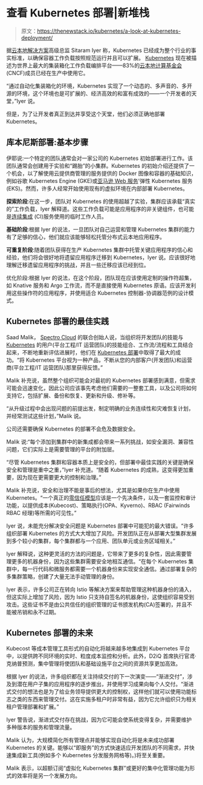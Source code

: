 # 查看 Kubernetes 部署|新堆栈

> 原文：<https://thenewstack.io/kubernetes/a-look-at-kubernetes-deployment/>

据[云本地解决方案](https://thenewstack.io/category/cloud-native/)高级总监 Sitaram Iyer 称，Kubernetes 已经成为整个行业的事实标准，以确保容器工作负载按照规范运行并且可以扩展。 [Kubernetes](https://thenewstack.io/primer-how-kubernetes-came-to-be-what-it-is-and-why-you-should-care/) 现在被描述为世界上最大的集装箱化工作负载编排平台——83%的[云本地计算基金会](https://cncf.io/?utm_content=inline-mention) (CNCF)成员已经在生产中使用它。

“通过自动化集装箱化的环境，Kubernetes 实现了一个动态的、多声音的、多开源的环境，这个环境也是可扩展的、经济高效的和富有成效的——一个开发者的天堂，”Iyer 说。

但是，为了让开发者真正到达并享受这个天堂，他们必须正确地部署 Kubernetes。

## 库本尼斯部署:基本步骤

伊耶说:一个特定的团队通常会对一家公司的 Kubernetes 初始部署进行工作。该团队通常会创建用于实验和“踢胎”的小集群。Kubernetes 的初始介绍还提供了一个机会，以了解使用云提供商管理的服务提供的 Docker 图像和容器的基础知识，例如谷歌 Kubernetes Engine (GKE)或[亚马逊 Web 服务](https://aws.amazon.com/?utm_content=inline-mention)'弹性 Kubernetes 服务(EKS)。然而，许多人经常开始使用现有的虚拟环境在内部部署 Kubernetes。

**探索阶段**:在这一步，团队对 Kubernetes 的使用超越了实验，集群应该承载“真实的”工作负载，Iyer 解释道。这些工作负载可能是应用程序的非关键组件，也可能是[连续集成](https://thenewstack.io/category/ci-cd/) (CI)服务使用的临时工作人员。

**基础阶段**:根据 Iyer 的说法，一旦团队对自己运营和管理 Kubernetes 集群的能力有了足够的信心，他们就应该能够轻松托管分布式云本地应用程序。

**可重复阶段**:随着团队获得在生产 Kubernetes 集群中托管关键应用程序的信心和经验，他们将会很好地将遗留应用程序迁移到 Kubernetes，Iyer 说。应该很好地理解迁移遗留应用程序的挑战，并且一些迁移应该已经到位。

优化阶段:根据 Iyer 的说法，在这个阶段，团队现在应该使用定制的操作符超集，如 Knative 服务和 Argo 工作流，而不是直接使用 Kubernetes 原语。应该开发利用这些操作符的应用程序，并使用适合 Kubernetes 控制器-协调器范例的设计模式。

## Kubernetes 部署的最佳实践

Saad Malik， [Spectro Cloud](https://www.spectrocloud.com/?utm_content=inline-mention) 的联合创始人说，当组织将开发团队的技能与 [Kubernetes](https://thenewstack.io/kubernetes/) 的用户(平台工程/IT 运营团队)的技能组合、工作流/流程和工具结合起来，不断地重新评估进展时，他们在 [Kubernetes 部署](https://thenewstack.io/a-step-by-step-guide-to-continuous-deployment-on-kubernetes/)中取得了最大的成功。“将 Kubernetes 平台视为一种产品，不断从您的内部客户(开发团队)和运营商(平台工程/IT 运营团队)那里获得反馈。”

Malik 补充说，虽然整个组织可能会对最初的 Kubernetes 部署感到满意，但需求可能会迅速变化，因此公司应该事先考虑他们需要的一整套工具，以及公司将如何支持它，包括扩展、备份和恢复、更新和升级、修补等。

“从升级过程中会出现问题的前提出发，制定明确的业务连续性和灾难恢复计划，并经常测试这些计划，”Malik 说。

公司还需要确保 Kubernetes 的部署不会危及数据安全。

Malik 说:“每个添加到集群中的新集成都会带来一系列挑战，如安全漏洞、兼容性问题，它们实际上是需要管理的平台的附加层。

“尽管 Kubernetes 集群和容器本质上是安全的，但部署中最佳实践的关键是确保安全和管理是重中之重，”Iyer 补充道。“随着 Kubernetes 的成熟，这变得更加重要，因为现在更需要更大的控制和治理。”

Malik 补充说，安全和治理不能是事后的想法，尤其是如果你在生产中使用 Kubernetes。“一个真正的[零信任模型](https://thenewstack.io/what-is-zero-trust-security/)应该是一个先决条件，以及一套监控和审计功能，以提供成本(Kubecost)、策略执行(OPA、Kyverno)、RBAC (Fairwinds RBAC 经理)等所需的可见性。”

Iyer 说，未能充分解决安全问题是 Kubernetes 部署中可能犯的最大错误。“许多组织部署 Kubernetes 的方式大大增加了风险。开发团队正在从部署大型集群发展到多个较小的集群，每个集群都与一个应用、团队单元或业务区域相关。”

Iyer 解释说，这种更灵活的方法的问题是，它带来了更多的复杂性，因此需要管理更多的机器身份，因为这些集群需要安全地相互通信。“在每个 Kubernetes 集群中，每一行代码和微服务都需要一个机器身份来实现安全通信。通过部署复杂的多集群策略，创建了大量无法手动管理的身份。

Iyer 表示，许多公司正在转向 Istio 等解决方案来帮助管理这种机器身份的涌入，但这实际上增加了风险，因为 Istio 只支持自签名的机器身份，这使组织容易受到攻击。这些证书不是由公共信任的组织管理的证书颁发机构(CA)签署的，并且不能被吊销和永不过期。

## Kubernetes 部署的未来

Kubecost 等成本管理工具形式的自动化将越来越多地集成到 Kubernetes 平台中，以提供跨不同环境的实时、粒度成本监控和分析。此外，D2iQ 首席执行官鸢·克纳普预测，集中管理将使团队和基础设施平台之间的资源共享更加高效。

根据 Iyer 的说法，许多组织都在关注持续交付的下一次演变——“渐进交付”，涉及到潜在用户子集的应用程序的逐步推出，并使用学习成果向每个人交付。“渐进式交付的想法也是为了给业务领导提供更大的控制权，这样他们就可以使用功能标志之类的东西来管理交付。这在实施多租户时非常有益，因为它允许组织只为相关租户管理部署和扩展。”

Iyer 警告说，渐进式交付存在挑战，因为它可能会使系统变得复杂，并需要维护多种版本的服务和管理流量。

Malik 认为，大规模简化所有管理点并能够实现自动化将是未来成功部署 Kubernetes 的关键。能够以“即服务”的方式快速适应开发团队的不同需求，并快速集成新工具(例如多个 Kubernetes 分发服务网格等)。)将至关重要。

Malik 表示，以超额订阅“虚拟化 Kubernetes 集群”或更好的集中化管理功能为形式的效率将是另一个发展方向。

<svg xmlns:xlink="http://www.w3.org/1999/xlink" viewBox="0 0 68 31" version="1.1"><title>Group</title> <desc>Created with Sketch.</desc></svg>